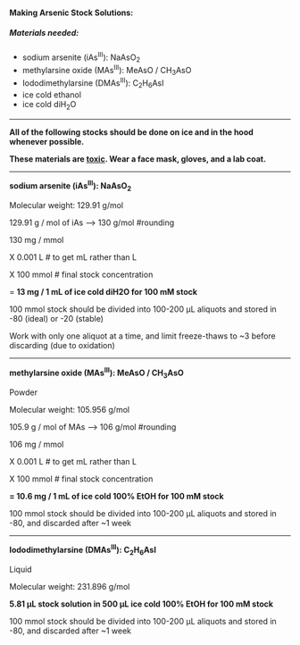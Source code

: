 #### Making Arsenic Stock Solutions:

##### Materials needed: 

- sodium arsenite (iAs<sup>III</sup>): NaAsO<sub>2</sub>
- methylarsine oxide (MAs<sup>III</sup>): MeAsO / CH<sub>3</sub>AsO
- Iododimethylarsine (DMAs<sup>III</sup>): C<sub>2</sub>H<sub>6</sub>AsI
- ice cold ethanol
- ice cold diH<sub>2</sub>O

------

**All of the following stocks should be done on ice and in the hood whenever possible.**

**These materials are <u>toxic</u>. Wear a face mask, gloves, and a lab coat.**

------

 **sodium arsenite (iAs<sup>III</sup>): NaAsO<sub>2</sub>**

Molecular weight: 129.91 g/mol

129.91 g / mol of iAs --> 130 g/mol   #rounding

130 mg / mmol                   

X 0.001 L                          # to get mL rather than L

X 100 mmol                       # final stock concentration

= **13 mg / 1 mL of ice cold diH2O for 100 mM stock**

 

100 mmol stock should be divided into 100-200 µL aliquots and stored in -80 (ideal) or -20 (stable)

Work with only one aliquot at a time, and limit freeze-thaws to ~3 before discarding (due to oxidation)

------

 **methylarsine oxide (MAs<sup>III</sup>): MeAsO / CH<sub>3</sub>AsO**

Powder

Molecular weight: 105.956 g/mol 

105.9 g / mol of MAs --> 106 g/mol   #rounding

106 mg / mmol                   

X 0.001 L                          # to get mL rather than L

X 100 mmol                       # final stock concentration

**= 10.6 mg / 1 mL of ice cold 100% EtOH for 100 mM stock**

 

100 mmol stock should be divided into 100-200 µL aliquots and stored in -80, and discarded after ~1 week

------

 **Iododimethylarsine (DMAs<sup>III</sup>): C<sub>2</sub>H<sub>6</sub>AsI**

Liquid

Molecular weight: 231.896 g/mol 

**5.81 µL stock solution in 500 µL ice cold 100% EtOH for 100 mM stock**

100 mmol stock should be divided into 100-200 µL aliquots and stored in -80, and discarded after ~1 week